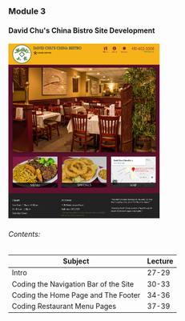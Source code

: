 ### Module 3

####  David Chu's China Bistro Site Development

<img src="page.png" width="60%" height="auto" />



###### Contents:

|Subject                                        |Lecture  |
|-----------------------------------------------|---------|
|Intro                                          |27-29    |
|Coding the Navigation Bar of the Site          |30-33    |
|Coding the Home Page and The Footer            |34-36    |
|Coding Restaurant Menu Pages                   |37-39    |